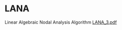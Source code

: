 # LANA
Linear Algebraic Nodal Analysis Algorithm 
[LANA_3.pdf](https://github.com/mariamihaila/LANA/files/6408695/LANA_3.pdf)
